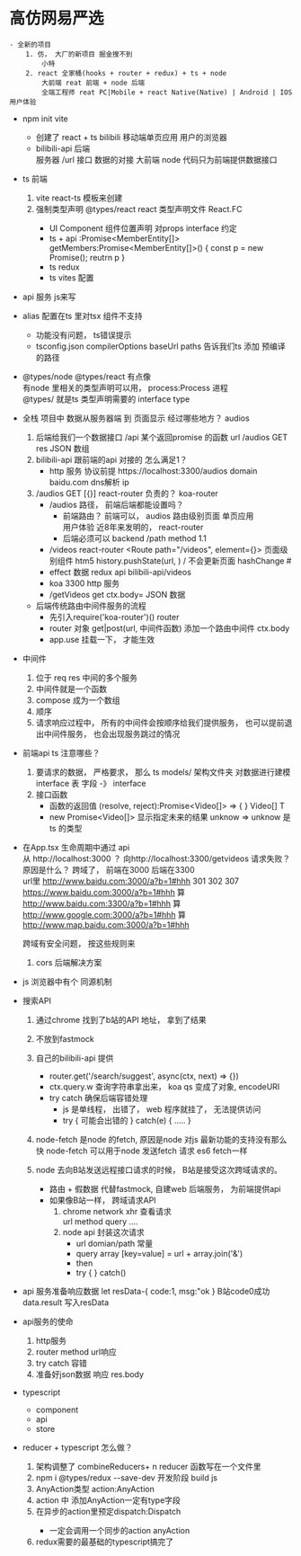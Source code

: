 #  高仿网易严选 
    - 全新的项目
        1. 仿， 大厂的新项目 掘金搜不到
            小特  
        2. react 全家桶(hooks + router + redux) + ts + node 
            大前端 reat 前端 + node 后端 
            全端工程师 reat PC|Mobile + react Native(Native) | Android | IOS  用户体验 

- npm init vite 
    - 创建了  react  + ts  bilibili 移动端单页应用
        用户的浏览器  
    - bilibili-api 后端  
        服务器 
        /url   接口  数据的对接 
        大前端 node 代码只为前端提供数据接口 

- ts 前端 
    1. vite   react-ts 模板来创建  
    2. 强制类型声明 
        @types/react   react 类型声明文件   React.FC<PropTypes>
        - UI Component  组件位置声明  对props  interface 约定 
        - ts  + api   :Promise<MemberEntity[]>
        getMembers:Promise<MemberEntity[]>() {
            const p = new Promise();
            reutrn p 
        }
        - ts  redux 
        - ts vites 配置 
- api 服务  js来写 
- alias 配置在ts 里对tsx 组件不支持
    - 功能没有问题， ts错误提示 
    - tsconfig.json  compilerOptions 
        baseUrl 
        paths 告诉我们ts 添加 预编译的路径 

- @types/node  @types/react  有点像  
    有node 里相关的类型声明可以用， process:Process 进程  
    @types/ 就是ts 类型声明需要的 interface type 

- 全栈 项目中  数据从服务器端 到 页面显示 
    经过哪些地方？ 
    audios 
    1. 后端给我们一个数据接口 /api  某个返回promise 的函数
        url /audios GET  res  JSON 数组
    2. bilibili-api  跟前端的api 对接的 
        怎么满足1？
        - http 服务 协议前提
            https://localhost:3300/audios domain
            baidu.com    dns解析    ip 
    3. /audios  GET  [{}]
        react-router  负责的？
        koa-router     
        - /audios   路径， 前端后端都能设置吗？
           - 前端路由？ 前端可以， audios  路由级别页面  单页应用  
                用户体验  近8年来发明的， react-router 
            - 后端必须可以  backend 
                /path   method 1.1  
        - /videos  react-router  <Route path="/videos", element={<Videos/>}>  <Link to="">  页面级别组件
            htm5 history.pushState(url, ) /  不会更新页面   hashChange  #
        - effect   数据  redux  api  bilibili-api/videos 
        - koa  3300   http 服务
        - /getVideos  get   ctx.body=    JSON 数据
    - 后端传统路由中间件服务的流程
        - 先引入require('koa-router')()  router
        - router 对象 get|post(url, 中间件函数)
            添加一个路由中间件  ctx.body 
        - app.use 挂载一下， 才能生效 

- 中间件 
    1. 位于 req    res  中间的多个服务
    2. 中间件就是一个函数
    3. compose  成为一个数组
    4. 顺序  
    5. 请求响应过程中， 所有的中间件会按顺序给我们提供服务， 
        也可以提前退出中间件服务， 也会出现服务跳过的情况 
     
- 前端api ts 注意哪些？
    1. 要请求的数据， 严格要求， 那么 
        ts  models/ 架构文件夹
        对数据进行建模  interface 表 字段 -》 interface 
    2. 接口函数  
        - 函数的返回值  (resolve, reject):Promise<Video[]> => { }
        Video[]   T
        - new Promise<Video[]> 显示指定未来的结果 unknow => 
            unknow 是ts 的类型 

- 在App.tsx 生命周期中通过 api  
    从 http://localhost:3000   ？  向http://localhost:3300/getvideos
    请求失败？ 原因是什么？
    跨域了， 前端在3000      后端在3300  
    url里   http://www.baidu.com:3000/a?b=1#hhh  301 302  307 
            https://www.baidu.com:3000/a?b=1#hhh 算
            http://www.baidu.com:3300/a?b=1#hhh  算 
            http://www.google.com:3000/a?b=1#hhh 算
            http://www.map.baidu.com:3000/a?b=1#hhh 

    跨域有安全问题， 按这些规则来 
    1. cors 
        后端解决方案

- js 浏览器中有个 同源机制

- 搜索API
    1. 通过chrome 找到了b站的API 地址， 拿到了结果
    2. 不放到fastmock 
    3. 自己的bilibili-api 提供
        - router.get('/search/suggest', async(ctx, next) => {}) 
        - ctx.query.w  查询字符串拿出来， koa qs 变成了对象, encodeURI
        -  try  catch   确保后端容错处理
            - js 是单线程， 出错了， web 程序就挂了， 无法提供访问
            - try  { 可能会出错的  } catch(e) { .....  }

    4. node-fetch 是node 的fetch, 原因是node 对js 最新功能的支持没有那么快
        node-fetch  可以用于node 发送fetch 请求  es6 fetch一样
    5. node 去向B站发送远程接口请求的时候， B站是接受这次跨域请求的。 
        - 路由 + 假数据  代替fastmock, 自建web 后端服务， 为前端提供api 
        - 如果像B站一样， 跨域请求API 
            1. chrome network xhr  查看请求  
                url  method   query .... 
            2. node api  封装这次请求
                - url   domian/path  常量
                - query  array  [key=value]
                    = url + array.join('&')
                - then 
                - try {  } catch()

- api 服务准备响应数据
    let resData-{
        code:1,
        msg:"ok
    }
    B站code0成功
    data.result 写入resData

- api服务的使命
    1. http服务
    2. router method url响应
    3. try catch 容错
    4. 准备好json数据 响应 res.body

- typescript
    - component
    - api
    - store

- reducer + typescript 怎么做？
    1. 架构调整了 combineReducers+ n reducer 函数写在一个文件里
    2. npm i @types/redux --save-dev 开发阶段
        build js
    3. AnyAction类型 action:AnyAction
    4. action 中 添加AnyAction一定有type字段
    5. 在异步的action里预定dispatch:Dispatch<anyAction>
        - 一定会调用一个同步的action anyAction
    6. redux需要的最基础的typescript搞完了